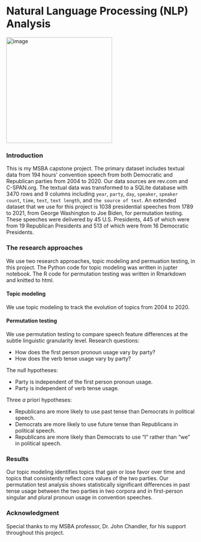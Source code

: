 # Natural Language Processing (NLP) Analysis
<img width="282" alt="image" src="https://user-images.githubusercontent.com/69817896/224577138-f0009ee0-47f8-48b7-8194-465b1976616b.png"> 

### Introduction
This is my MSBA capstone project. The primary dataset includes textual data from 194 hours' convention speech from both Democratic and Republican parties from 2004 to 2020. Our data sources are rev.com 
      and C-SPAN.org. The textual data was transformed to a SQLite database with 3470 rows and 9 columns including `year`, `party`, `day`, `speaker`, `speaker count`, `time`, `text`, `text length`, and `the source of text`.
An extended dataset that we use for this project is 1038 presidential speeches from 1789 to 2021, from George Washington to Joe Biden, for permutation testing. These speeches were delivered by 45 U.S. Presidents, 445 of which were from 19 Republican Presidents and 513 of which were from 16 Democratic Presidents.

### The research approaches
We use two research approaches, topic modeling and permuation testing, in this project. The Python code for topic modeling was written in jupter notebook. The R code for permutation testing was written in Rmarkdown and knitted to html. 

#### Topic modeling
We use topic modeling to track the evolution of topics from 2004 to 2020.

#### Permutation testing
We use permutation testing to compare speech feature differences at the subtle linguistic granularity level. 
Research questions: 
- How does the first person pronoun usage vary by party? 
- How does the verb tense usage vary by party?

The null hypotheses: 
- Party is independent of the first person pronoun usage. 
- Party is independent of verb tense usage.  
      
Three *a* priori hypotheses:
- Republicans are more likely to use past tense than Democrats in political speech.
- Democrats are more likely to use future tense than Republicans in political speech.
- Republicans are more likely than Democrats to use “I” rather than “we” in political speech. 

### Results
Our topic modeling identifies topics that gain or lose favor over time and topics that consistently reflect core values of the two parties. Our permutation test analysis shows statistically significant differences in past tense usage between the two parties in two corpora and in first-person singular and plural pronoun usage in convention speeches. 

### Acknowledgment
Special thanks to my MSBA professor, Dr. John Chandler, for his support throughout this project. 
